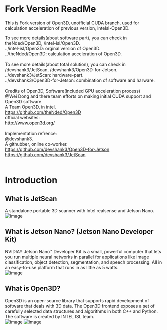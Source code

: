# Fork Version ReadMe
This is Fork version of Open3D, unofficial CUDA branch, used for calculation acceleration of previous version, intelsl-Open3D.

To see more details(about software part), you can check in theNded/Open3D, /intel-isl/Open3D.<br>
../intel-isl/Open3D: orginal version of Open3D.<br>
../theNded/Open3D:   calculation acceleration of Open3D.<br>
<br>
To see more details(about total solution), you can check in /devshank3/JetScan, /devshank3/Open3D-for-Jetson.<br>
../devshank3/JetScan: hardware-part.<br>
../devshank3/Open3D-for-Jetson: combination of software and harware.<br>
<br>
Credits of Open3D, Software(included GPU acceleration process)<br>
@Wei Dong and there team efforts on making initial CUDA support and Open3D software.<br>
A Team Open3D, in intel.<br>
https://github.com/theNded/Open3D<br>
official websites:<br>
http://www.open3d.org/<br>
<br>
Implementation refrence:<br>
@devshank3.<br>
A githubber, online co-worker.<br>
https://github.com/devshank3/Open3D-for-Jetson<br>
https://github.com/devshank3/JetScan<br>
<br>
# Introduction
## What is JetScan
  A standalone portable 3D scanner with Intel realsense and Jetson Nano.<br>
  ![image](https://raw.githubusercontent.com/devshank3/JETSCAN/master/Scanned_result/IMG_20200117_132752.jpg"devshank3")
  
## What is Jetson Nano? (Jetson Nano Developer Kit)
NVIDIA® Jetson Nano™ Developer Kit is a small, powerful computer that lets you run multiple neural networks in parallel for applications like image classification, object detection, segmentation, and speech processing. All in an easy-to-use platform that runs in as little as 5 watts.<br>
![image](https://developer.nvidia.com/sites/default/files/akamai/embedded/images/jetsonNano/JetsonNano-DevKit_Front-Top_Right_trimmed.jpg"NVIDIA")

## What is Open3D?
Open3D is an open-source library that supports rapid development of software that deals with 3D data. The Open3D frontend exposes a set of carefully selected data structures and algorithms in both C++ and Python. The software is created by INTEL ISL team.<br>
  ![image](https://raw.githubusercontent.com/intel-isl/Open3D/master/docs/_static/open3d_logo_horizontal.png"INTEL")
    ![image](https://raw.githubusercontent.com/intel-isl/Open3D/master/docs/_static/open3d_viewer.png"INTEL")
